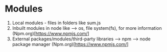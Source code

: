 # Modules
1. Local modules - files in folders like sum.js 
2. Inbuilt modules in node like --> os, file system(fs), for more information (Npm.org)[https://www.npmjs.com/]
3. External packages/modules/third-party libraries --> npm --> node package manager (Npm.org)[https://www.npmjs.com/]
